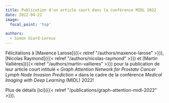 ```yaml
---
title: Publication d'un article court dans la conférence MIDL 2022
date: 2022-04-22
image:
  focal_point: 'top'

authors:
  - Simon Giard-Leroux
---
```


Félicitations à [Maxence Larose]({{< relref "/authors/maxence-larose" >}}), 
[Nicolas Raymond]({{< relref "/authors/nicolas-raymond" >}}) et
[Martin Vallières]({{< relref "/authors/martin-vallieres" >}}) pour la publication de leur
article court intitulé 
« *Graph Attention Network for Prostate Cancer Lymph Node Invasion Prediction* »
dans le cadre de la conférence *Medical Imaging with Deep Learning* (MIDL) 2022!

Plus de détails [ici]({{< relref "/publications/graph-attention-midl-2022" >}}).
